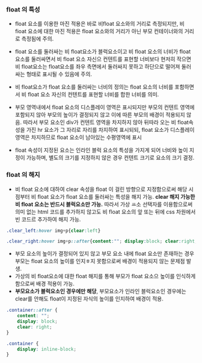 ### float 의 특성
- float 요소를 이용한 마진 적용은 바로 비float 요소와의 거리로 측정되지만, 비 fioat 요소에 대한 마진 적용은 float 요소와의 거리가 아닌 부모 컨테이너와의 거리로 측정됨에 주의.
- float 요소를 둘러싸는 비 float요소가 블럭요소이고 비 float 요소의 너비가 float 요소를 둘러싸면서 비 float 요소 자신으 컨텐트를 표현할 너비보다 현저히 작으면 비 float요소는
float요소를 좌우 측면에서 둘러싸지 못하고 하단으로 떨어져 둘러싸는 형태로 표시될 수 있음에 주의.

- 비 float요소가 float 요소를 둘러싸는 너비의 정의는 float 요소의 너비를 포함하면서 비 float 요소 자신의 컨텐트를 표현할 너비를 합한 너비를 의미.

- 부모 영역내에서 float 요소의 디스플레이 영역은 표시되지만 부모의 컨텐트 영역에 포함되지 않아 부모의 높이가 결정되지 않고 이에 따른 부모의 배경이 적용되지 않음.
따라서 부모 요소인 div가 컨텐트 영역을 차지하지 않아 뒤따라 오는 비 float속성을 가진 hr 요소가 그 자리로 자리를 차지하여 표시되되, 
float 요소가 디스플레이 영역은 차지하므로 float 요소이 남아있는 수평영역에 표시
* float 속성이 지정된 요소는 인라인 블럭 요소의 특성을 가지게 되어 너비와 높이 지정이 가능하며, 별도의 크기를 지정하지 않은 경우 컨텐트 크기로 요소의 크기 결정.


### float 의 해지
- 비 float 요소에 대하여 clear 속성을 float 이 걸린 방향으로 지정함으로써 해당 시점부터 비 float 요소가 float 요소를 둘러싸는 특성을 해지 가능.
  **clear 해지 가능한 비 float 요소는 반드시 블럭요소만 가능.** 따라서 가상 ㅛ소 선택자를 이용함으로써 의미 없는 html 코드를 추가하지 않고도
  비 float 요소의 앞 또는 뒤에 css 차원에서 빈 코드르 추가하여 해지 가능.
```css
.clear_left:hover img+p{clear:left}

.clear_right:hover img+p::after{content:""; display:block; clear:right;}

```
- 부모 요소의 높이가 결정되어 있지 않고 부모 요소 내에 float 요소만 존재하는 경우 부모는 float 요소의 높이를 인지ㅎ지 못함으로써 배경이 적용되지 않는 문제점 발생.
- 가상의 비 float요소에 대한 float 해지를 통해 부모가 float 요소으 높이를 인식하게 함으로써 배경 적용이 가능.
- **부모요소가 블럭요소인 경우에만 해당**, 부모요소가 인라인 블럭요소인 경우에는 clear를 안해도 float이 지정된 자식의 높이를 인지하여 배경이 적용.

```css
.container::after {
    content: "";
    display: block;
    clear: right;
}

.container {
    display: inline-block;
} 

```
